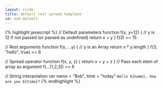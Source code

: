 ```yaml
---
layout: slide
title: default rest spread template
id: es6-default
---
```

{% highlight javascript %}
// Default parameters
function f(x, y=12) {
  // y is 12 if not passed (or passed as undefined)
  return x + y
}
f(3) == 15

// Rest arguments
function f(x, ...y) {
  // y is an Array
  return x * y.length
}
f(3, "hello", true) == 6

// Spread operator
function f(x, y, z) {
  return x + y + z
}
// Pass each elem of array as argument
f(...[1,2,3]) == 6

// String interpolation
var name = "Bob", time = "today"
`Hello ${name}, how are you ${time}?`
{% endhighlight %}

